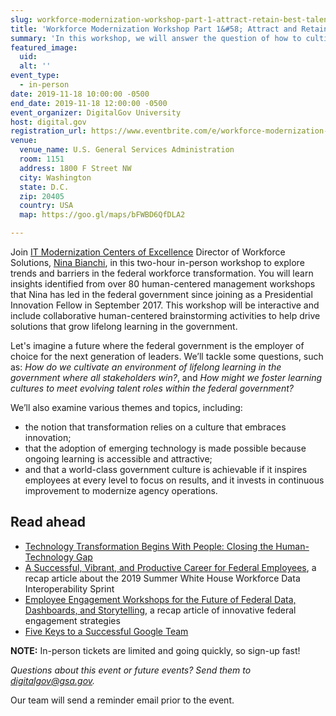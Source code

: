 ```yaml
---
slug: workforce-modernization-workshop-part-1-attract-retain-best-talent-better-serve-our-citizens
title: 'Workforce Modernization Workshop Part 1&#58; Attract and Retain the Best Talent to Better Serve Our Citizens'
summary: 'In this workshop, we will answer the question of how to cultivate a workforce that is empowered to be as nimble and sophisticated as the products it procures&#46;'
featured_image: 
  uid: 
  alt: ''
event_type: 
  - in-person
date: 2019-11-18 10:00:00 -0500
end_date: 2019-11-18 12:00:00 -0500
event_organizer: DigitalGov University
host: digital.gov
registration_url: https://www.eventbrite.com/e/workforce-modernization-workshop-part-1-attract-and-retain-the-best-talent-to-better-serve-our-registration-71797697847
venue: 
  venue_name: U.S. General Services Administration
  room: 1151
  address: 1800 F Street NW
  city: Washington
  state: D.C.
  zip: 20405
  country: USA
  map: https://goo.gl/maps/bFWBD6QfDLA2

---
```


Join [IT Modernization Centers of Excellence](https://coe.gsa.gov/) Director of Workforce Solutions, [Nina Bianchi](https://digital.gov/authors/nina-bianchi/), in this two-hour in-person workshop to explore trends and barriers in the federal workforce transformation. You will learn insights identified from over 80 human-centered management workshops that Nina has led in the federal government since joining as a Presidential Innovation Fellow in September 2017. This workshop will be interactive and include collaborative human-centered brainstorming activities to help drive solutions that grow lifelong learning in the government. 

Let's imagine a future where the federal government is the employer of choice for the next generation of leaders. We’ll tackle some questions, such as: _How do we cultivate an environment of lifelong learning in the government where all stakeholders win?_, and _How might we foster learning cultures to meet evolving talent roles within the federal government?_ 

We’ll also examine various themes and topics, including:  

- the notion that transformation relies on a culture that embraces innovation; 
- that the adoption of emerging technology is made possible because ongoing learning is accessible and attractive; 
- and that a world-class government culture is achievable if it inspires employees at every level to focus on results, and it invests in continuous improvement to modernize agency operations. 

## Read ahead

- [Technology Transformation Begins With People: Closing the Human-Technology Gap](https://digital.gov/2019/09/11/technology-transformation-begins-with-people-closing-human-technology-gap/)
- [A Successful, Vibrant, and Productive Career for Federal Employees](https://digital.gov/2019/08/05/a-successful-vibrant-productive-career-for-federal-employees/), a recap article about the 2019 Summer White House Workforce Data Interoperability Sprint
- [Employee Engagement Workshops for the Future of Federal Data, Dashboards, and Storytelling](https://digital.gov/2019/08/21/prototyping-engagement-workshops/), a recap article of innovative federal engagement strategies 
- [Five Keys to a Successful Google Team](https://rework.withgoogle.com/blog/five-keys-to-a-successful-google-team/)

**NOTE:** In-person tickets are limited and going quickly, so sign-up fast!

_Questions about this event or future events? Send them to [digitalgov@gsa.gov](mailto:digitalgov@gsa.gov)._

Our team will send a reminder email prior to the event.
